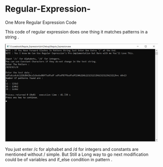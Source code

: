 # Regular-Expression-
One More Regular Expression Code

This code of regular expression does one thing it matches patterns in a string .

![Screenshot Of its Working](https://github.com/Dev-veD/Regular-Expression-/blob/master/edit.PNG)

You just enter /c for alphabet and /d for integers and constants are mentioned without / simple. But Still a Long way to go next modification could be of variables and if_else condition in pattern .

